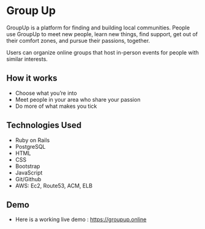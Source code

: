 # Group Up

GroupUp is a platform for finding and building local communities. People use GroupUp to meet new people, learn new things, find support, get out of their comfort zones, and pursue their passions, together.

Users can organize online groups that host in-person events for people with similar interests.

## How it works

* Choose what you’re into
* Meet people in your area who share your passion
* Do more of what makes you tick

## Technologies Used

* Ruby on Rails
* PostgreSQL
* HTML
* CSS
* Bootstrap
* JavaScript
* Git/Github
* AWS: Ec2, Route53, ACM, ELB

## Demo
* Here is a working live demo : https://groupup.online
